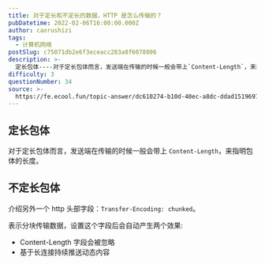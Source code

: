 ```yaml
---
title: 对于定长和不定长的数据，HTTP 是怎么传输的？
pubDatetime: 2022-02-06T16:00:00.000Z
author: caorushizi
tags:
  - 计算机网络
postSlug: c75071db2e6f3eceacc283a8f6078806
description: >-
  定长包体----对于定长包体而言，发送端在传输的时候一般会带上`Content-Length`，来指明包体的长度。不定长包体-----介绍另外一个http头部字段：`Transfer-Encoding
difficulty: 3
questionNumber: 34
source: >-
  https://fe.ecool.fun/topic-answer/dc610274-b10d-40ec-a8dc-ddad15196978?orderBy=updateTime&order=desc&tagId=16
---
```


## 定长包体

对于定长包体而言，发送端在传输的时候一般会带上 `Content-Length`，来指明包体的长度。

## 不定长包体

介绍另外一个 http 头部字段：`Transfer-Encoding: chunked`。

表示分块传输数据，设置这个字段后会自动产生两个效果:

- Content-Length 字段会被忽略
- 基于长连接持续推送动态内容
